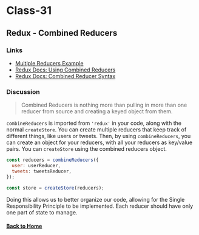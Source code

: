 # Class-31
## Redux - Combined Reducers

### Links
- [Multiple Reducers Example](https://www.youtube.com/watch?v=gBER4Or86hE)
- [Redux Docs: Using Combined Reducers](https://redux.js.org/recipes/structuring-reducers/using-combinereducers/)
- [Redux Docs: Combined Reducer Syntax](https://redux.js.org/api/combinereducers/)


### Discussion

> Combined Reducers is nothing more than pulling in more than one reducer from source and creating a keyed object from them.

`combineReducers` is imported from `'redux'` in your code, along with the normal `createStore`. You can create multiple reducers that keep track of different things, like users or tweets. Then, by using `combineReducers`, you can create an object for your reducers, with all your reducers as key/value pairs. You can `createStore` using the combined reducers object.

```js
const reducers = combineReducers({
  user: userReducer,
  tweets: tweetsReducer,
});

const store = createStore(reducers);
```

Doing this allows us to better organize our code, allowing for the Single Responsibility Principle to be implemented. Each reducer should have only one part of state to manage.



#### [Back to Home](README.md)